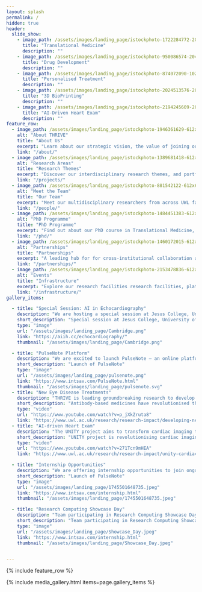 ```yaml
---
layout: splash
permalink: /
hidden: true
header:
  slide_show:
    - image_path: /assets/images/landing_page/istockphoto-1722284772-2048x2048.jpg
      title: "Translational Medicine"
      description: ""
    - image_path: /assets/images/landing_page/istockphoto-950086574-2048x2048.jpg
      title: "Drug Development"
      description: ""
    - image_path: /assets/images/landing_page/istockphoto-874072090-1024x1024.jpg
      title: "Personalised Treatment"
      description: ""
    - image_path: /assets/images/landing_page/istockphoto-2024513576-2048x2048.jpg
      title: "3D BioPrinting"
      description: ""
    - image_path: /assets/images/landing_page/istockphoto-2194245609-2048x2048.jpg
      title: "AI-Driven Heart Exam"
      description: ""
feature_row:
  - image_path: /assets/images/landing_page/istockphoto-1946361629-612x612.jpg
    alt: "About THRIVE"
    title: "About Us"
    excerpt: "Learn about our strategic vision, the value of joining our Centre, and current opportunities."
    link: "/about/"
  - image_path: /assets/images/landing_page/istockphoto-1389681418-612x612.jpg
    alt: "Research Areas"
    title: "Research Themes"
    excerpt: "Discover our interdisciplinary research themes, and portfolio of pioneering projects."
    link: "/projects/"
  - image_path: /assets/images/landing_page/istockphoto-881542122-612x612.jpg
    alt: "Meet the Team"
    title: "Our Team"
    excerpt: "Meet our multidisciplinary researchers from across UWL faculties."
    link: "/people/"
  - image_path: /assets/images/landing_page/istockphoto-1484451383-612x612.jpg
    alt: "PhD Programme"
    title: "PhD Programme"
    excerpt: "Find out about our PhD course in Translational Medicine, and how to join."
    link: "/phd/"
  - image_path: /assets/images/landing_page/istockphoto-1460172015-612x612.jpg
    alt: "Partnerships"
    title: "Partnerships"
    excerpt: "A leading hub for for cross-institutional collaboration and impact-driven innovation."
    link: "/partnerships/"
  - image_path: /assets/images/landing_page/istockphoto-2153478836-612x612.jpg
    alt: "Events"
    title: "Infrastructure"
    excerpt: "Explore our research facilities research facilities, platforms, and expert consultancy services."
    link: "/infrastructure/"
gallery_items:

  - title: "Special Session: AI in Echocardiography"
    description: "We are hosting a special session at Jesus College, University of Cambridge, and invite researchers, clinicians, and industry experts to  join us in exploring how AI is shaping the future of echocardiography! This is a great platform to showcase your work and discuss the transformative impact of AI in echo analysis."
    short_description: "Special session at Jesus College, University of Cambridge!"
    type: "image"
    url: "/assets/images/landing_page/Cambridge.png"
    link: "https://aiih.cc/echocardiography/"
    thumbnail: "/assets/images/landing_page/Cambridge.png"

  - title: "PulseNote Platform"
    description: "We are excited to launch PulseNote — an online platform designed to streamline collaborative expert annotation of physiological signals for high-quality, project-driven labelling."
    short_description: "Launch of PulseNote"
    type: "image"
    url: "/assets/images/landing_page/pulsenote.png"
    link: "https://www.intsav.com/PulseNote.html"
    thumbnail: "/assets/images/landing_page/pulsenote.svg"
  - title: "New Eye Disease Treatments"
    description: "THRIVE is leading groundbreaking research to develop innovative biotherapeutic treatments for eye diseases, such as age-related macular degeneration. Led by Dr. Hanieh Khalili, this work focuses on creating bispecific antibodies that can reduce the frequency of injections required and pioneering 3D bioprinted retinal scaffolds to support damaged retinal cells. Collaborations with leading institutions and AI integration aim to accelerate drug development and improve patient outcomes, offering a promising solution for those suffering from chronic ocular conditions."
    short_description: "Antibody-based medicines have revolutionised the treatment of age-macular degeneration."
    type: "video"
    url: "https://www.youtube.com/watch?v=p_jXkZruta8"
    link: "https://www.uwl.ac.uk/research/research-impact/developing-new-biotherapeutic-drug-treatments-eye-diseases"
  - title: "AI-driven Heart Exam"
    description: "The UNITY project aims to transform cardiac imaging through AI. By creating a comprehensive, annotated biobank of echocardiographic images in collaboration with 11 NHS hospitals and the British Society of Echocardiography, the team is training AI algorithms to automate the analysis of heart images and videos. This initiative seeks to reduce human error, expedite clinical decision-making, and improve patient outcomes. Ultimately, UNITY aspires to integrate AI into routine clinical practice, setting a new standard for cardiac diagnostics."
    short_description: "UNITY project is revolutionising cardiac imaging by developing AI-driven tools to enhance the accuracy, speed, and consistency of echocardiographic analysis."
    type: "video"
    url: "https://www.youtube.com/watch?v=271Tcn9mHEA"
    link: "https://www.uwl.ac.uk/research/research-impact/unity-cardiac-imaging-artificial-intelligence"

  - title: "Internship Opportunities"
    description: "We are offering internship opportunities to join ongoing research projects in AI for Healthcare: ww.intsav.com/internship.html"
    short_description: "Launch of PulseNote"
    type: "image"
    url: "/assets/images/landing_page/1745501648735.jpeg"
    link: "https://www.intsav.com/internship.html"
    thumbnail: "/assets/images/landing_page/1745501648735.jpeg"

  - title: "Research Computing Showcase Day"
    description: "Team participating in Research Computing Showcase Day at Imperial College London!"
    short_description: "Team participating in Research Computing Showcase Day at Imperial College London!"
    type: "image"
    url: "/assets/images/landing_page/Showcase_Day.jpeg"
    link: "https://www.intsav.com/internship.html"
    thumbnail: "/assets/images/landing_page/Showcase_Day.jpeg"


---
```


{% include feature_row %}

{% include media_gallery.html items=page.gallery_items %}

